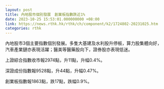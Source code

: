 ```yaml
---
layout: post
title: 內地股市個別發展　創業板指數跌近1%
date: 2023-10-25 15:53:01.000000000 +08:00
link: https://news.rthk.hk/rthk/ch/component/k2/1724802-20231025.htm
categories: rthk
---
```


內地股市3個主要指數個別發展。多隻大基建及水利股升停板，算力股集體向好，汽車產業鏈亦表現活躍；醫美等醫藥股向下，證券股亦表現低迷。

上證綜合指數收市報2974點，升11點，升幅0.4%。

深證成份指數報9528點，升44點，升幅0.47%。

創業板指數報1863點，跌17點，跌幅0.9%。
